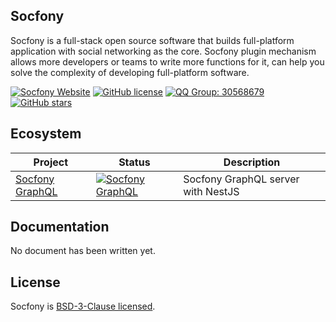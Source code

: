 ## Socfony

Socfony is a full-stack open source software that builds full-platform application with social networking as the core. Socfony plugin mechanism allows more developers or teams to write more functions for it, can help you solve the complexity of developing full-platform software.

[![Socfony Website](https://img.shields.io/badge/website-socfony.com-0076D6?style=for-the-badge)](https://socfony.com)
[![GitHub license](https://img.shields.io/github/license/socfony/socfony?style=for-the-badge)](https://opensource.org/licenses/BSD-3-Clause)
[![QQ Group: 30568679](https://img.shields.io/badge/qq%20group-30568679-eb1923?logo=tencent-qq&style=for-the-badge)](https://qm.qq.com/cgi-bin/qm/qr?k=yORvTv7AvoAvpsjL3OOHgrNNZplYh1NN&jump_from=webapi)
[![GitHub stars](https://img.shields.io/github/stars/socfony/socfony-app?color=6100A5&logo=github&style=for-the-badge)](https://github.com/socfony/socfony-app/stargazers)

## Ecosystem

| Project | Status | Description |
|---------|--------|-------------|
| [Socfony GraphQL](https://github.com/socfony/socfony) |  [![Socfony GraphQL](https://img.shields.io/badge/nestjs-wip-0076D6?style=flat-square&logo=nestjs)](https://github.com/socfony/socfony) | Socfony GraphQL server with NestJS |


## Documentation

No document has been written yet.

## License

Socfony is [BSD-3-Clause licensed](https://opensource.org/licenses/BSD-3-Clause).
